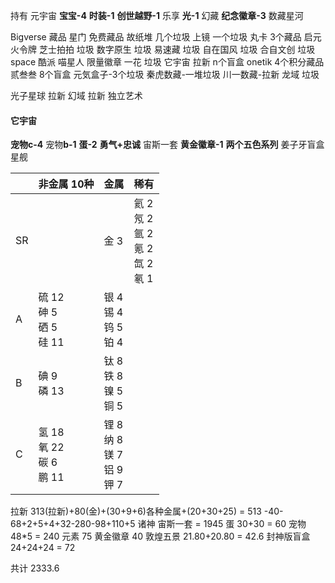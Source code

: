 持有
元宇宙 **宝宝-4** **时装-1** **创世越野-1**
乐享 **光-1**
幻藏 **纪念徽章-3**
数藏星河

Bigverse 藏品
星门 免费藏品
故纸堆 几个垃圾
上镜 一个垃圾
丸卡 3个藏品
启元 火令牌
芝士拍拍 垃圾
数字原生 垃圾
易速藏 垃圾
自在国风 垃圾
合自文创 垃圾
space 酷派
喵星人 限量徽章
一花 垃圾
它宇宙 拉新 n个盲盒
onetik 4个积分藏品
贰叁叁 8个盲盒
元気盒子-3个垃圾
秦虎数藏-一堆垃圾
川一数藏-拉新 
龙域 垃圾



光子星球 拉新
幻域 拉新
独立艺术

#### 它宇宙

**宠物c-4** 宠物**b-1**
**蛋-2**
**勇气+忠诚**
宙斯一套
**黄金徽章-1**
**两个五色系列**
姜子牙盲盒
星舰



|      | 非金属 10种                                 | 金属                                         | 稀有                                                   |
| ---- | ------------------------------------------- | -------------------------------------------- | ------------------------------------------------------ |
| SR   |                                             | 金 3                                         | 氦 2<br />氖 2<br />氩 2<br />氪 2<br />氙 2<br />氡 1 |
| A    | 硫 12<br />砷 5<br />硒 5<br />硅 11        | 银 4<br />锡 4<br />钨 5<br />铂 4           |                                                        |
| B    | 碘 9<br />磷 13                             | 钛 8<br />铁 8<br />镍 5<br />铜 5           |                                                        |
| C    | 氢 18<br />氧 22<br />碳 6<br />鹏 11<br /> | 锂 8<br />纳 8<br />镁 7<br />铝 9<br />钾 7 |                                                        |



拉新 313(拉新)+80(金)+(30+9+6)各种金属+(20+30+25) = 513 -40-68+2+5+4+32-280-98+110+5
诸神 宙斯一套 = 1945
蛋 30+30 = 60
宠物 48*5 = 240
元素 75
黄金徽章 40
敦煌五景 21.80+20.80 = 42.6
封神版盲盒 24+24+24 = 72

共计 2333.6

